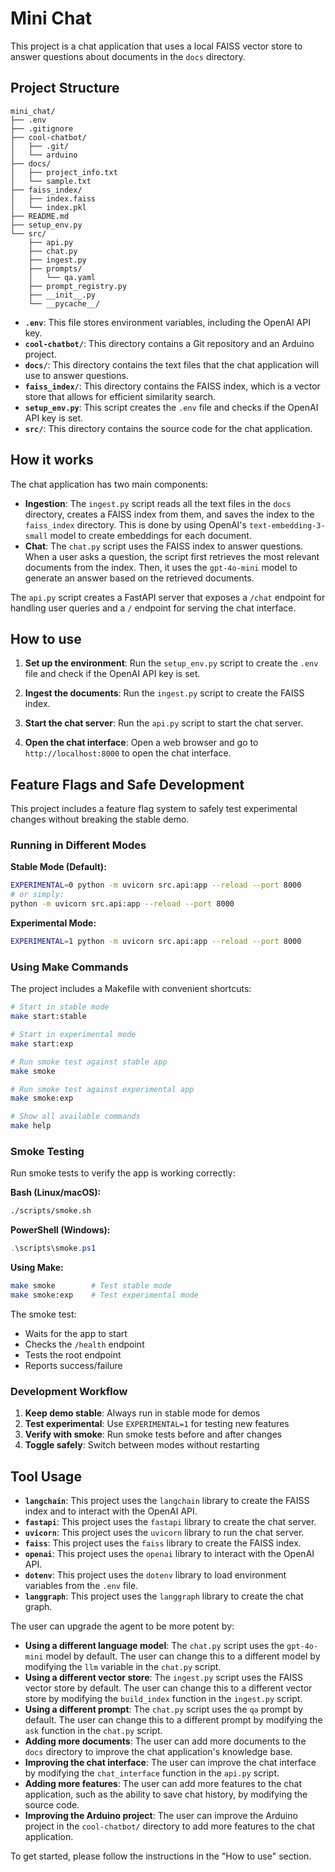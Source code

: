 
# Mini Chat

This project is a chat application that uses a local FAISS vector store to answer questions about documents in the `docs` directory.

## Project Structure

```
mini_chat/
├── .env
├── .gitignore
├── cool-chatbot/
│   ├── .git/
│   └── arduino
├── docs/
│   ├── project_info.txt
│   └── sample.txt
├── faiss_index/
│   ├── index.faiss
│   └── index.pkl
├── README.md
├── setup_env.py
└── src/
    ├── api.py
    ├── chat.py
    ├── ingest.py
    ├── prompts/
    │   └── qa.yaml
    ├── prompt_registry.py
    ├── __init__.py
    └── __pycache__/
```

- **`.env`**: This file stores environment variables, including the OpenAI API key.
- **`cool-chatbot/`**: This directory contains a Git repository and an Arduino project.
- **`docs/`**: This directory contains the text files that the chat application will use to answer questions.
- **`faiss_index/`**: This directory contains the FAISS index, which is a vector store that allows for efficient similarity search.
- **`setup_env.py`**: This script creates the `.env` file and checks if the OpenAI API key is set.
- **`src/`**: This directory contains the source code for the chat application.

## How it works

The chat application has two main components:

- **Ingestion**: The `ingest.py` script reads all the text files in the `docs` directory, creates a FAISS index from them, and saves the index to the `faiss_index` directory. This is done by using OpenAI's `text-embedding-3-small` model to create embeddings for each document.
- **Chat**: The `chat.py` script uses the FAISS index to answer questions. When a user asks a question, the script first retrieves the most relevant documents from the index. Then, it uses the `gpt-4o-mini` model to generate an answer based on the retrieved documents.

The `api.py` script creates a FastAPI server that exposes a `/chat` endpoint for handling user queries and a `/` endpoint for serving the chat interface.

## How to use

1. **Set up the environment**: Run the `setup_env.py` script to create the `.env` file and check if the OpenAI API key is set.

2. **Ingest the documents**: Run the `ingest.py` script to create the FAISS index.

3. **Start the chat server**: Run the `api.py` script to start the chat server.

4. **Open the chat interface**: Open a web browser and go to `http://localhost:8000` to open the chat interface.

## Feature Flags and Safe Development

This project includes a feature flag system to safely test experimental changes without breaking the stable demo.

### Running in Different Modes

**Stable Mode (Default):**
```bash
EXPERIMENTAL=0 python -m uvicorn src.api:app --reload --port 8000
# or simply:
python -m uvicorn src.api:app --reload --port 8000
```

**Experimental Mode:**
```bash
EXPERIMENTAL=1 python -m uvicorn src.api:app --reload --port 8000
```

### Using Make Commands

The project includes a Makefile with convenient shortcuts:

```bash
# Start in stable mode
make start:stable

# Start in experimental mode  
make start:exp

# Run smoke test against stable app
make smoke

# Run smoke test against experimental app
make smoke:exp

# Show all available commands
make help
```

### Smoke Testing

Run smoke tests to verify the app is working correctly:

**Bash (Linux/macOS):**
```bash
./scripts/smoke.sh
```

**PowerShell (Windows):**
```powershell
.\scripts\smoke.ps1
```

**Using Make:**
```bash
make smoke        # Test stable mode
make smoke:exp    # Test experimental mode
```

The smoke test:
- Waits for the app to start
- Checks the `/health` endpoint
- Tests the root endpoint
- Reports success/failure

### Development Workflow

1. **Keep demo stable**: Always run in stable mode for demos
2. **Test experimental**: Use `EXPERIMENTAL=1` for testing new features
3. **Verify with smoke**: Run smoke tests before and after changes
4. **Toggle safely**: Switch between modes without restarting

## Tool Usage

- **`langchain`**: This project uses the `langchain` library to create the FAISS index and to interact with the OpenAI API.
- **`fastapi`**: This project uses the `fastapi` library to create the chat server.
- **`uvicorn`**: This project uses the `uvicorn` library to run the chat server.
- **`faiss`**: This project uses the `faiss` library to create the FAISS index.
- **`openai`**: This project uses the `openai` library to interact with the OpenAI API.
- **`dotenv`**: This project uses the `dotenv` library to load environment variables from the `.env` file.
- **`langgraph`**: This project uses the `langgraph` library to create the chat graph.

The user can upgrade the agent to be more potent by:

- **Using a different language model**: The `chat.py` script uses the `gpt-4o-mini` model by default. The user can change this to a different model by modifying the `llm` variable in the `chat.py` script.
- **Using a different vector store**: The `ingest.py` script uses the FAISS vector store by default. The user can change this to a different vector store by modifying the `build_index` function in the `ingest.py` script.
- **Using a different prompt**: The `chat.py` script uses the `qa` prompt by default. The user can change this to a different prompt by modifying the `ask` function in the `chat.py` script.
- **Adding more documents**: The user can add more documents to the `docs` directory to improve the chat application's knowledge base.
- **Improving the chat interface**: The user can improve the chat interface by modifying the `chat_interface` function in the `api.py` script.
- **Adding more features**: The user can add more features to the chat application, such as the ability to save chat history, by modifying the source code.
- **Improving the Arduino project**: The user can improve the Arduino project in the `cool-chatbot/` directory to add more features to the chat application.

To get started, please follow the instructions in the "How to use" section.
